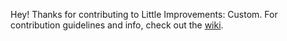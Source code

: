 Hey! Thanks for contributing to Little Improvements: Custom. For contribution guidelines and info, check out the [wiki](https://github.com/LittleImprovementsCustom/LittleImprovementsCustom/wiki).
